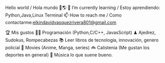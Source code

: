 Hello world / Hola mundo 👋🌎
🌱 I’m currently learning / Estoy aprendiendo: Python,Java,Linux Terminal
📫 How to reach me / Como contactarme:elkindavidvasquezrivera801@gmail.com

🏆 Mis gustos
👨‍💻 Programación (Python,C/C++, JavasScript)
♟ Ajedrez, Sudokus, Rompecabezas
📚 Leer libros de tecnología, innovación, genero policial
💢 Movies (Anime, Manga, series)
🚲 Calistenia (Me gustan los deportes en general)
🎤 Música lo que suene bueno.
